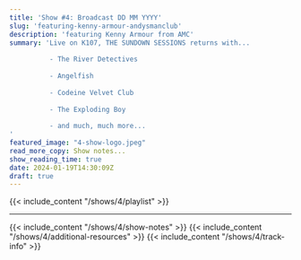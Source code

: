 ```yaml
---
title: 'Show #4: Broadcast DD MM YYYY'
slug: 'featuring-kenny-armour-andysmanclub'
description: 'featuring Kenny Armour from AMC'
summary: 'Live on K107, THE SUNDOWN SESSIONS returns with...
 
          - The River Detectives
                    
          - Angelfish
          
          - Codeine Velvet Club
          
          - The Exploding Boy
          
          - and much, much more...
'
featured_image: "4-show-logo.jpeg"
read_more_copy: Show notes...
show_reading_time: true
date: 2024-01-19T14:30:09Z
draft: true
---
```

{{< include_content "/shows/4/playlist" >}}

---

{{< include_content "/shows/4/show-notes" >}}
{{< include_content "/shows/4/additional-resources" >}}
{{< include_content "/shows/4/track-info" >}}
